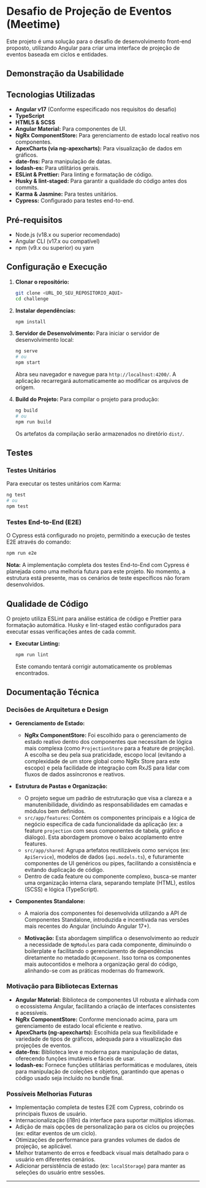 # Desafio de Projeção de Eventos (Meetime)

Este projeto é uma solução para o desafio de desenvolvimento front-end proposto, utilizando Angular para criar uma interface de projeção de eventos baseada em ciclos e entidades.

## Demonstração da Usabilidade

<!--
  INSTRUÇÃO: Insira seu GIF aqui.
  Exemplo:
  ![Demonstração da Aplicação](link_para_seu_gif.gif)
-->

## Tecnologias Utilizadas

- **Angular v17** (Conforme especificado nos requisitos do desafio)
- **TypeScript**
- **HTML5 & SCSS**
- **Angular Material:** Para componentes de UI.
- **NgRx ComponentStore:** Para gerenciamento de estado local reativo nos componentes.
- **ApexCharts (via ng-apexcharts):** Para visualização de dados em gráficos.
- **date-fns:** Para manipulação de datas.
- **lodash-es:** Para utilitários gerais.
- **ESLint & Prettier:** Para linting e formatação de código.
- **Husky & lint-staged:** Para garantir a qualidade do código antes dos commits.
- **Karma & Jasmine:** Para testes unitários.
- **Cypress:** Configurado para testes end-to-end.

## Pré-requisitos

- Node.js (v18.x ou superior recomendado)
- Angular CLI (v17.x ou compatível)
- npm (v9.x ou superior) ou yarn

## Configuração e Execução

1.  **Clonar o repositório:**

    ```bash
    git clone <URL_DO_SEU_REPOSITORIO_AQUI>
    cd challenge
    ```

2.  **Instalar dependências:**

    ```bash
    npm install
    ```

3.  **Servidor de Desenvolvimento:**
    Para iniciar o servidor de desenvolvimento local:

    ```bash
    ng serve
    # ou
    npm start
    ```

    Abra seu navegador e navegue para `http://localhost:4200/`. A aplicação recarregará automaticamente ao modificar os arquivos de origem.

4.  **Build do Projeto:**
    Para compilar o projeto para produção:
    ```bash
    ng build
    # ou
    npm run build
    ```
    Os artefatos da compilação serão armazenados no diretório `dist/`.

## Testes

### Testes Unitários

Para executar os testes unitários com Karma:

```bash
ng test
# ou
npm test
```

### Testes End-to-End (E2E)

O Cypress está configurado no projeto, permitindo a execução de testes E2E através do comando:

```bash
npm run e2e
```

**Nota:** A implementação completa dos testes End-to-End com Cypress é planejada como uma melhoria futura para este projeto. No momento, a estrutura está presente, mas os cenários de teste específicos não foram desenvolvidos.

## Qualidade de Código

O projeto utiliza ESLint para análise estática de código e Prettier para formatação automática. Husky e lint-staged estão configurados para executar essas verificações antes de cada commit.

- **Executar Linting:**
  ```bash
  npm run lint
  ```
  Este comando tentará corrigir automaticamente os problemas encontrados.

## Documentação Técnica

### Decisões de Arquitetura e Design

- **Gerenciamento de Estado:**

  - **NgRx ComponentStore:** Foi escolhido para o gerenciamento de estado reativo dentro dos componentes que necessitam de lógica mais complexa (como `ProjectionStore` para a feature de projeção). A escolha se deu pela sua praticidade, escopo local (evitando a complexidade de um store global como NgRx Store para este escopo) e pela facilidade de integração com RxJS para lidar com fluxos de dados assíncronos e reativos.

- **Estrutura de Pastas e Organização:**

  - O projeto segue um padrão de estruturação que visa a clareza e a manutenibilidade, dividindo as responsabilidades em camadas e módulos bem definidos.
  - `src/app/features`: Contém os componentes principais e a lógica de negócio específica de cada funcionalidade da aplicação (ex: a feature `projection` com seus componentes de tabela, gráfico e diálogo). Esta abordagem promove o baixo acoplamento entre features.
  - `src/app/shared`: Agrupa artefatos reutilizáveis como serviços (ex: `ApiService`), modelos de dados (`api.models.ts`), e futuramente componentes de UI genéricos ou pipes, facilitando a consistência e evitando duplicação de código.
  - Dentro de cada feature ou componente complexo, busca-se manter uma organização interna clara, separando template (HTML), estilos (SCSS) e lógica (TypeScript).

- **Componentes Standalone:**

  - A maioria dos componentes foi desenvolvida utilizando a API de Componentes Standalone, introduzida e incentivada nas versões mais recentes do Angular (incluindo Angular 17+).

  - **Motivação:** Esta abordagem simplifica o desenvolvimento ao reduzir a necessidade de `NgModules` para cada componente, diminuindo o boilerplate e facilitando o gerenciamento de dependências diretamente no metadado `@Component`. Isso torna os componentes mais autocontidos e melhora a organização geral do código, alinhando-se com as práticas modernas do framework.

### Motivação para Bibliotecas Externas

- **Angular Material:** Biblioteca de componentes UI robusta e alinhada com o ecossistema Angular, facilitando a criação de interfaces consistentes e acessíveis.
- **NgRx ComponentStore:** Conforme mencionado acima, para um gerenciamento de estado local eficiente e reativo.
- **ApexCharts (ng-apexcharts):** Escolhida pela sua flexibilidade e variedade de tipos de gráficos, adequada para a visualização das projeções de eventos.
- **date-fns:** Biblioteca leve e moderna para manipulação de datas, oferecendo funções imutáveis e fáceis de usar.
- **lodash-es:** Fornece funções utilitárias performáticas e modulares, úteis para manipulação de coleções e objetos, garantindo que apenas o código usado seja incluído no bundle final.

### Possíveis Melhorias Futuras

- Implementação completa de testes E2E com Cypress, cobrindo os principais fluxos de usuário.
- Internacionalização (i18n) da interface para suportar múltiplos idiomas.
- Adição de mais opções de personalização para os ciclos ou projeções (ex: editar eventos de um ciclo).
- Otimizações de performance para grandes volumes de dados de projeção, se aplicável.
- Melhor tratamento de erros e feedback visual mais detalhado para o usuário em diferentes cenários.
- Adicionar persistência de estado (ex: `localStorage`) para manter as seleções do usuário entre sessões.

---
